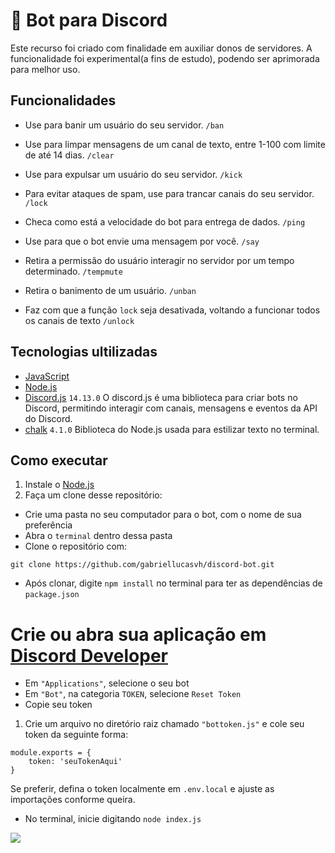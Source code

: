 # 🤖 Bot para Discord
Este recurso foi criado com finalidade em auxiliar donos de servidores. A funcionalidade foi experimental(a fins de estudo), podendo ser aprimorada para melhor uso.
## Funcionalidades

- Use para banir um usuário do seu servidor.
```/ban```

- Use para limpar mensagens de um canal de texto, entre 1-100 com limite de até 14 dias.
```/clear```

- Use para expulsar um usuário do seu servidor.
```/kick```

- Para evitar ataques de spam, use para trancar canais do seu servidor.
```/lock```

- Checa como está a velocidade do bot para entrega de dados.
```/ping```

- Use para que o bot envie uma mensagem por você.
```/say```

- Retira a permissão do usuário interagir no servidor por um tempo determinado.
```/tempmute```

- Retira o banimento de um usuário.
```/unban```

- Faz com que a função `lock` seja desativada, voltando a funcionar todos os canais de texto
```/unlock```

## Tecnologias ultilizadas

- [JavaScript](https://www.javascript.com/)
- [Node.js](https://nodejs.org/en)
- [Discord.js](https://discord.js.org/) `14.13.0` O discord.js é uma biblioteca para criar bots no Discord, permitindo interagir com canais, mensagens e eventos da API do Discord.
- [chalk](https://www.npmjs.com/package/chalk) `4.1.0` Biblioteca do Node.js usada para estilizar texto no terminal.

## Como executar

1. Instale o [Node.js](https://nodejs.org/en)
2. Faça um clone desse repositório:
- Crie uma pasta no seu computador para o bot, com o nome de sua preferência 
- Abra o `terminal` dentro dessa pasta
- Clone o repositório com:
```
git clone https://github.com/gabriellucasvh/discord-bot.git
```
- Após clonar, digite `npm install` no terminal para ter as dependências de  `package.json`

# Crie ou abra sua aplicação em [Discord Developer](https://discord.com/developers/applications)
- Em `"Applications"`, selecione o seu bot
- Em `"Bot"`, na categoria `TOKEN`, selecione `Reset Token`
- Copie seu token
1. Crie um arquivo no diretório raiz chamado `"bottoken.js"` e cole seu token da seguinte forma:

```
module.exports = {
    token: 'seuTokenAqui'
}
```
Se preferir, defina o token localmente em `.env.local` e ajuste as importações conforme queira.

-  No terminal, inicie digitando `node index.js`

![](https://i.imgur.com/xBNOOS7.png)
